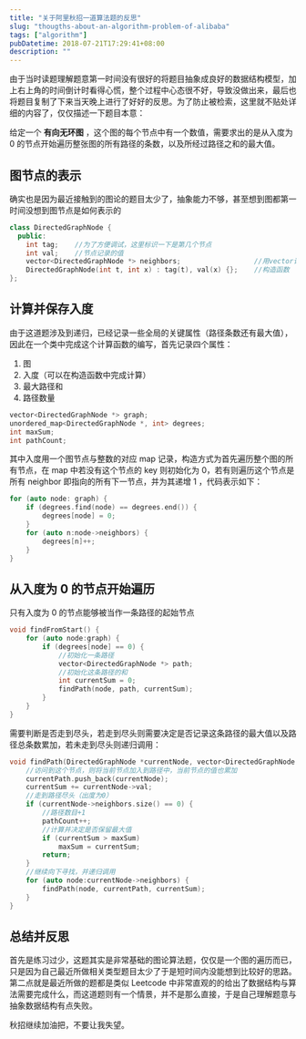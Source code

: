 ```yaml
---
title: "关于阿里秋招一道算法题的反思"
slug: "thougths-about-an-algorithm-problem-of-alibaba"
tags: ["algorithm"]
pubDatetime: 2018-07-21T17:29:41+08:00
description: ""
---
```


由于当时读题理解题意第一时间没有很好的将题目抽象成良好的数据结构模型，加上右上角的时间倒计时看得心慌，整个过程中心态很不好，导致没做出来，最后也将题目复制了下来当天晚上进行了好好的反思。为了防止被检索，这里就不贴处详细的内容了，仅仅描述一下题目本意：

给定一个 **有向无环图** ，这个图的每个节点中有一个数值，需要求出的是从入度为 0 的节点开始遍历整张图的所有路径的条数，以及所经过路径之和的最大值。

## 图节点的表示

确实也是因为最近接触到的图论的题目太少了，抽象能力不够，甚至想到图都第一时间没想到图节点是如何表示的

```cpp
class DirectedGraphNode {
  public:
    int tag;    //为了方便调试，这里标识一下是第几个节点
    int val;    //节点记录的值
    vector<DirectedGraphNode *> neighbors;                  //用vector记录其指向的所有下一个节点
    DirectedGraphNode(int t, int x) : tag(t), val(x) {};    //构造函数
};
```

## 计算并保存入度

由于这道题涉及到递归，已经记录一些全局的关键属性（路径条数还有最大值），因此在一个类中完成这个计算函数的编写，首先记录四个属性：

1.  图
2.  入度（可以在构造函数中完成计算）
3.  最大路径和
4.  路径数量

```cpp
vector<DirectedGraphNode *> graph;
unordered_map<DirectedGraphNode *, int> degrees;
int maxSum;
int pathCount;
```

其中入度用一个图节点与整数的对应 map 记录，构造方式为首先遍历整个图的所有节点，在 map 中若没有这个节点的 key 则初始化为 0，若有则遍历这个节点是所有 neighbor 即指向的所有下一节点，并为其递增 1
，代码表示如下：

```cpp
for (auto node: graph) {
    if (degrees.find(node) == degrees.end()) {
        degrees[node] = 0;
    }
    for (auto n:node->neighbors) {
        degrees[n]++;
    }
}
```

## 从入度为 0 的节点开始遍历

只有入度为 0 的节点能够被当作一条路径的起始节点

```cpp
void findFromStart() {
    for (auto node:graph) {
        if (degrees[node] == 0) {
            //初始化一条路径
            vector<DirectedGraphNode *> path;
            //初始化这条路径的和
            int currentSum = 0;
            findPath(node, path, currentSum);
        }
    }
}
```

需要判断是否走到尽头，若走到尽头则需要决定是否记录这条路径的最大值以及路径总条数累加，若未走到尽头则递归调用：

```cpp
void findPath(DirectedGraphNode *currentNode, vector<DirectedGraphNode *> currentPath, int currentSum) {
    //访问到这个节点，则将当前节点加入到路径中，当前节点的值也累加
    currentPath.push_back(currentNode);
    currentSum += currentNode->val;
    //走到路径尽头（出度为0）
    if (currentNode->neighbors.size() == 0) {
        //路径数目+1
        pathCount++;
        //计算并决定是否保留最大值
        if (currentSum > maxSum)
            maxSum = currentSum;
        return;
    }
    //继续向下寻找，并递归调用
    for (auto node:currentNode->neighbors) {
        findPath(node, currentPath, currentSum);
    }
}
```

## 总结并反思

首先是练习过少，这题其实是非常基础的图论算法题，仅仅是一个图的遍历而已，只是因为自己最近所做相关类型题目太少了于是短时间内没能想到比较好的思路。第二点就是最近所做的题都是类似 Leetcode 中非常直观的的给出了数据结构与算法需要完成什么，而这道题则有一个情景，并不是那么直接，于是自己理解题意与抽象数据结构有点失败。

秋招继续加油把，不要让我失望。

